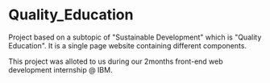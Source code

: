 # Quality_Education


Project based on a subtopic of "Sustainable Development" which is "Quality Education".
It is a single page website containing different components.

This project was alloted to us during our 2months front-end web development internship @ IBM.
